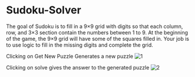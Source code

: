 # Sudoku-Solver
The goal of Sudoku is to fill in a 9×9 grid with digits so that each column, row, and 3×3 section contain the numbers between 1 to 9. At the beginning of the game, the 9×9 grid will have some of the squares filled in. Your job is to use logic to fill in the missing digits and complete the grid.

Clicking on Get New Puzzle Generates a new puzzle
![1](https://user-images.githubusercontent.com/87888134/174722762-8f69641b-f652-41d0-8cfe-984425f25645.png)

Clicking on solve gives the answer to the generated puzzle
![2](https://user-images.githubusercontent.com/87888134/174722757-5b8cc2e9-e689-48c7-90b1-fc488495ba2c.png)

